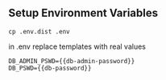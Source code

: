 ## Setup Environment Variables

```
cp .env.dist .env
```

in .env replace templates with real values

```
DB_ADMIN_PSWD={{db-admin-password}}
DB_PSWD={{db-password}}
```

